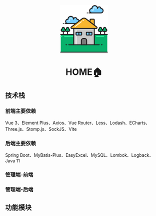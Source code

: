 <div align="center">
    <img src="./markdown_media/home.png" alt="Home" style="width:30%; height:auto;">
</div>
<h1 align="center">HOME🏠</h1>


## 技术栈
### 前端主要依赖
Vue 3、Element Plus、Axios、Vue Router、Less、Lodash、ECharts、Three.js、Stomp.js、SockJS、Vite

### 后端主要依赖
Spring Boot、MyBatis-Plus、EasyExcel、MySQL、Lombok、Logback、Java 11

### 管理端-前端

### 管理端-后端

## 功能模块
